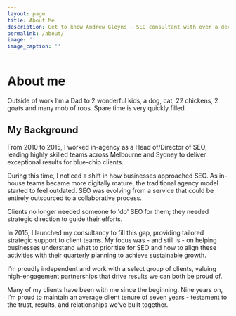 ```yaml
---
layout: page
title: About Me
description: Get to know Andrew Gloyns - SEO consultant with over a decade of experience helping clients achieve organic growth. Independent, transparent, and results-driven.
permalink: /about/
image: ''
image_caption: ''
---
```


<h1>About me</h1>
Outside of work I’m a Dad to 2 wonderful kids, a dog, cat, 22 chickens, 2 goats and many mob of roos. Spare time is very quickly filled.

<h2>My Background</h2>

From 2010 to 2015, I worked in-agency as a Head of/Director of SEO, leading highly skilled teams across Melbourne and Sydney to deliver exceptional results for blue-chip clients.

During this time, I noticed a shift in how businesses approached SEO. As in-house teams became more digitally mature, the traditional agency model started to feel outdated. SEO was evolving from a service that could be entirely outsourced to a collaborative process. 

Clients no longer needed someone to 'do' SEO for them; they needed strategic direction to guide their efforts.

In 2015, I launched my consultancy to fill this gap, providing tailored strategic support to client teams. My focus was - and still is - on helping businesses understand what to prioritise for SEO and how to align these activities with their quarterly planning to achieve sustainable growth.

I’m proudly independent and work with a select group of clients, valuing high-engagement partnerships that drive results we can both be proud of.

Many of my clients have been with me since the beginning. Nine years on, I’m proud to maintain an average client tenure of seven years - testament to the trust, results, and relationships we’ve built together.